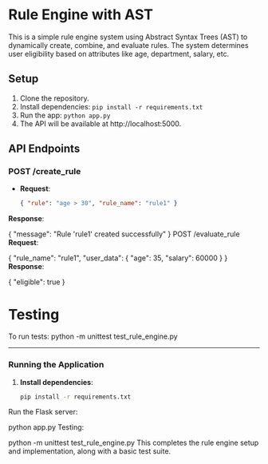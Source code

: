 # Rule Engine with AST

This is a simple rule engine system using Abstract Syntax Trees (AST) to dynamically create, combine, and evaluate rules. The system determines user eligibility based on attributes like age, department, salary, etc.

## Setup

1. Clone the repository.
2. Install dependencies: `pip install -r requirements.txt`
3. Run the app: `python app.py`
4. The API will be available at http://localhost:5000.

## API Endpoints

### POST /create_rule

- **Request**: 
  ```json
  { "rule": "age > 30", "rule_name": "rule1" }
**Response**:

{ "message": "Rule 'rule1' created successfully" }
POST /evaluate_rule
**Request**:

{ "rule_name": "rule1", "user_data": { "age": 35, "salary": 60000 } }
**Response**:


{ "eligible": true }
# Testing
To run tests: python -m unittest test_rule_engine.py



---

### Running the Application

1. **Install dependencies**:
   ```bash
   pip install -r requirements.txt
Run the Flask server:

python app.py
Testing:

python -m unittest test_rule_engine.py
This completes the rule engine setup and implementation, along with a basic test suite.






